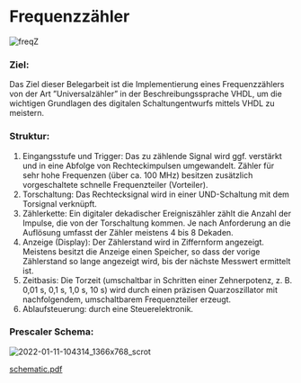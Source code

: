 # Frequenzzähler

![freqZ](https://user-images.githubusercontent.com/94011180/148918586-18557163-da52-483b-81dc-bf96efdbdaee.png)

### Ziel:

Das Ziel dieser Belegarbeit ist die Implementierung eines Frequenzzählers von der Art
”Universalzähler” in der Beschreibungssprache VHDL, um die wichtigen Grundlagen des
digitalen Schaltungentwurfs mittels VHDL zu meistern.

### Struktur:

1. Eingangsstufe und Trigger: Das zu zählende Signal wird ggf. verstärkt und in eine Abfolge von Rechteckimpulsen umgewandelt. Zähler für sehr hohe Frequenzen (über    ca. 100 MHz) besitzen zusätzlich vorgeschaltete schnelle Frequenzteiler (Vorteiler).
2. Torschaltung: Das Rechtecksignal wird in einer UND-Schaltung mit dem Torsignal verknüpft.
3. Zählerkette: Ein digitaler dekadischer Ereigniszähler zählt die Anzahl der Impulse, die von der Torschaltung kommen. Je nach Anforderung an die Auflösung umfasst    der Zähler meistens 4 bis 8 Dekaden.
4. Anzeige (Display): Der Zählerstand wird in Ziffernform angezeigt. Meistens besitzt die Anzeige einen Speicher, so dass der vorige Zählerstand so lange angezeigt    wird, bis der nächste Messwert ermittelt ist.
5. Zeitbasis: Die Torzeit (umschaltbar in Schritten einer Zehnerpotenz, z. B. 0,01 s, 0,1 s, 1,0 s, 10 s) wird durch einen präzisen Quarzoszillator mit                nachfolgendem, umschaltbarem Frequenzteiler erzeugt.
6. Ablaufsteuerung: durch eine Steuerelektronik.

### Prescaler Schema:
![2022-01-11-104314_1366x768_scrot](https://user-images.githubusercontent.com/94011180/148919325-32c6b869-d131-4874-adaa-8796ba8f7075.png)


[schematic.pdf](https://github.com/ShyngysM/VHDL_Frequenzzaehler/files/7845380/schematic.pdf)
